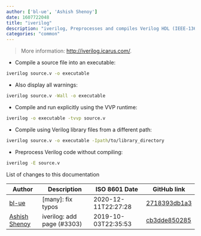 ```yaml
---
author: ['bl-ue', 'Ashish Shenoy']
date: 1607722048
title: "iverilog"
description: "iverilog, Preprocesses and compiles Verilog HDL (IEEE-1364) code, into executable programs for simulation."
categories: "common"
---
```

> More information: <http://iverilog.icarus.com/>.

- Compile a source file into an executable:

```bash
iverilog source.v -o executable
```

- Also display all warnings:

```bash
iverilog source.v -Wall -o executable
```

- Compile and run explicitly using the VVP runtime:

```bash
iverilog -o executable -tvvp source.v
```

- Compile using Verilog library files from a different path:

```bash
iverilog source.v -o executable -Ipath/to/library_directory
```

- Preprocess Verilog code without compiling:

```bash
iverilog -E source.v
```
List of changes to this documentation


Author | Description | ISO 8601 Date | GitHub link
------|-----|-----|-----
[bl-ue](mailto:54780737+bl-ue@users.noreply.github.com) | [many]: fix typos | 2020-12-11T22:27:28 | [2718393db1a3](https://github.com/tldr-pages/tldr/commit/2718393db1a358b04f94effb6a8b16e61647fb0b)
[Ashish Shenoy](mailto:ashish1shenoy@gmail.com) | iverilog: add page (#3303) | 2019-10-03T22:35:53 | [cb3dde850285](https://github.com/tldr-pages/tldr/commit/cb3dde850285987997a61c70a208f69ee310aa92)

